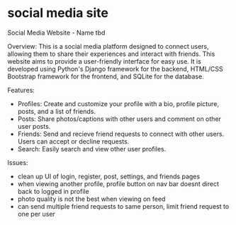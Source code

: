 # social media site
Social Media Website - Name tbd

Overview:
This is a social media platform designed to connect users, allowing them to share their experiences and interact with friends. This website aims to provide a user-friendly interface for easy use. It is developed using Python's Django framework for the backend, HTML/CSS Bootstrap framework for the frontend, and SQLite for the database.  

Features:
- Profiles: Create and customize your profile with a bio, profile picture, posts, and a list of friends.
- Posts: Share photos/captions with other users and comment on other user posts.
- Friends: Send and recieve friend requests to connect with other users. Users can accept or decline requests.
- Search: Easily search and view other user profiles. 

Issues:
- clean up UI of login, register, post, settings, and friends pages
- when viewing another profile, profile button on nav bar doesnt direct back to logged in profile
- photo quality is not the best when viewing on feed
- can send multiple friend requests to same person, limit friend request to one per user
